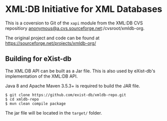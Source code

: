 # XML:DB Initiative for XML Databases

This is a coversion to Git of the `xapi` module from the XML:DB CVS repositiory anonymous@a.cvs.sourceforge.net:/cvsroot/xmldb-org.

The original project and code can be found at https://sourceforge.net/projects/xmldb-org/


## Building for eXist-db

The XML:DB API can be built as a Jar file. This is also used by eXist-db's implementation of the XML:DB API.

Java 8 and Apache Maven 3.5.3+ is required to build the JAR file.

```
$ git clone https://github.com/exist-db/xmldb-repo.git
$ cd xmldb-repo
$ mvn clean compile package
```

The jar file will be located in the `target/` folder.
